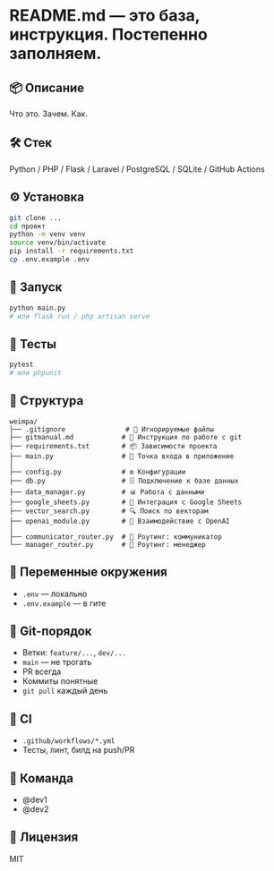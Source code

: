 # README.md — это база, инструкция. Постепенно заполняем.

## 📦 Описание
Что это. Зачем. Как.

## 🛠 Стек
Python / PHP / Flask / Laravel / PostgreSQL / SQLite / GitHub Actions

## ⚙️ Установка
```bash
git clone ...
cd проект
python -m venv venv
source venv/bin/activate
pip install -r requirements.txt
cp .env.example .env
```

## 🚀 Запуск
```bash
python main.py
# или flask run / php artisan serve
```

## 🧪 Тесты
```bash
pytest
# или phpunit
```

## 📁 Структура

```
weimpa/
├── .gitignore               # 🙈 Игнорируемые файлы
├── gitmanual.md            # 📝 Инструкция по работе с git
├── requirements.txt        # 📦 Зависимости проекта
├── main.py                 # 🚀 Точка входа в приложение
│
├── config.py               # ⚙️ Конфигурации
├── db.py                   # 🗄️ Подключение к базе данных
├── data_manager.py         # 📊 Работа с данными
├── google_sheets.py        # 📄 Интеграция с Google Sheets
├── vector_search.py        # 🔍 Поиск по векторам
├── openai_module.py        # 🤖 Взаимодействие с OpenAI
│
├── communicator_router.py  # 📡 Роутинг: коммуникатор
└── manager_router.py       # 🧭 Роутинг: менеджер
```

## 🔐 Переменные окружения
- `.env` — локально  
- `.env.example` — в гите  

## 🌿 Git-порядок
- Ветки: `feature/...`, `dev/...`
- `main` — не трогать
- PR всегда
- Коммиты понятные
- `git pull` каждый день

## 🤖 CI
- `.github/workflows/*.yml`  
- Тесты, линт, билд на push/PR

## 👥 Команда
- @dev1  
- @dev2

## 📄 Лицензия
MIT
